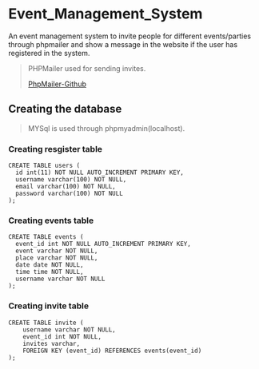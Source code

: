 # Event_Management_System

An event management system to invite people for different events/parties through phpmailer and show a message in the website if the user has registered in the system.

>PHPMailer used for sending invites.
>
>[PhpMailer-Github](https://github.com/PHPMailer/PHPMailer)

## Creating the database

>MYSql is used through phpmyadmin(localhost).

### Creating resgister table 

```
CREATE TABLE users (
  id int(11) NOT NULL AUTO_INCREMENT PRIMARY KEY,
  username varchar(100) NOT NULL,
  email varchar(100) NOT NULL,
  password varchar(100) NOT NULL
);
```

### Creating events table

```
CREATE TABLE events (
  event_id int NOT NULL AUTO_INCREMENT PRIMARY KEY,
  event varchar NOT NULL,
  place varchar NOT NULL,
  date date NOT NULL,
  time time NOT NULL,
  username varchar NOT NULL
);
```

### Creating invite table

```
CREATE TABLE invite (
    username varchar NOT NULL,
    event_id int NOT NULL,
    invites varchar,
    FOREIGN KEY (event_id) REFERENCES events(event_id)
);
```